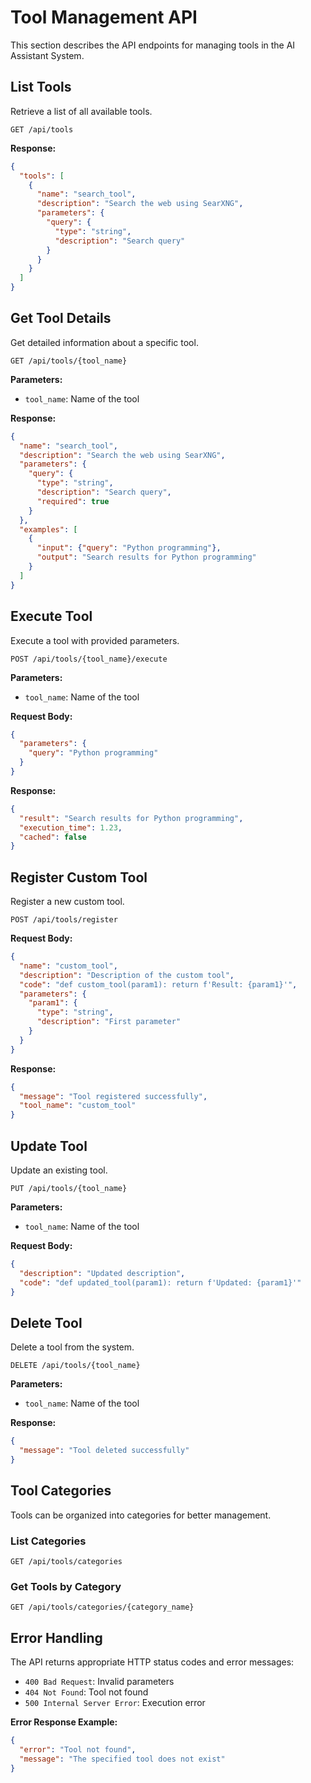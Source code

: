 # Tool Management API

This section describes the API endpoints for managing tools in the AI Assistant System.

## List Tools

Retrieve a list of all available tools.

```http
GET /api/tools
```

**Response:**
```json
{
  "tools": [
    {
      "name": "search_tool",
      "description": "Search the web using SearXNG",
      "parameters": {
        "query": {
          "type": "string",
          "description": "Search query"
        }
      }
    }
  ]
}
```

## Get Tool Details

Get detailed information about a specific tool.

```http
GET /api/tools/{tool_name}
```

**Parameters:**
- `tool_name`: Name of the tool

**Response:**
```json
{
  "name": "search_tool",
  "description": "Search the web using SearXNG",
  "parameters": {
    "query": {
      "type": "string",
      "description": "Search query",
      "required": true
    }
  },
  "examples": [
    {
      "input": {"query": "Python programming"},
      "output": "Search results for Python programming"
    }
  ]
}
```

## Execute Tool

Execute a tool with provided parameters.

```http
POST /api/tools/{tool_name}/execute
```

**Parameters:**
- `tool_name`: Name of the tool

**Request Body:**
```json
{
  "parameters": {
    "query": "Python programming"
  }
}
```

**Response:**
```json
{
  "result": "Search results for Python programming",
  "execution_time": 1.23,
  "cached": false
}
```

## Register Custom Tool

Register a new custom tool.

```http
POST /api/tools/register
```

**Request Body:**
```json
{
  "name": "custom_tool",
  "description": "Description of the custom tool",
  "code": "def custom_tool(param1): return f'Result: {param1}'",
  "parameters": {
    "param1": {
      "type": "string",
      "description": "First parameter"
    }
  }
}
```

**Response:**
```json
{
  "message": "Tool registered successfully",
  "tool_name": "custom_tool"
}
```

## Update Tool

Update an existing tool.

```http
PUT /api/tools/{tool_name}
```

**Parameters:**
- `tool_name`: Name of the tool

**Request Body:**
```json
{
  "description": "Updated description",
  "code": "def updated_tool(param1): return f'Updated: {param1}'"
}
```

## Delete Tool

Delete a tool from the system.

```http
DELETE /api/tools/{tool_name}
```

**Parameters:**
- `tool_name`: Name of the tool

**Response:**
```json
{
  "message": "Tool deleted successfully"
}
```

## Tool Categories

Tools can be organized into categories for better management.

### List Categories

```http
GET /api/tools/categories
```

### Get Tools by Category

```http
GET /api/tools/categories/{category_name}
```

## Error Handling

The API returns appropriate HTTP status codes and error messages:

- `400 Bad Request`: Invalid parameters
- `404 Not Found`: Tool not found
- `500 Internal Server Error`: Execution error

**Error Response Example:**
```json
{
  "error": "Tool not found",
  "message": "The specified tool does not exist"
}